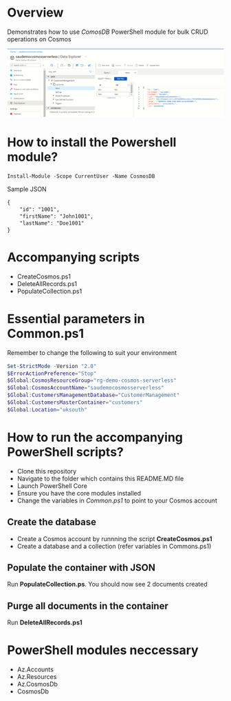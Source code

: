 # Overview
Demonstrates how to use *ComosDB* PowerShell module for bulk CRUD operations on Cosmos

![Cosmos](images/azure.png)

# How to install the Powershell module?
```
Install-Module -Scope CurrentUser -Name CosmosDB
```

Sample JSON
```
{
    "id": "1001",
    "firstName": "John1001",
    "lastName": "Doe1001"
}

```

# Accompanying scripts
- CreateCosmos.ps1
- DeleteAllRecords.ps1
- PopulateCollection.ps1

# Essential parameters in Common.ps1
Remember to change the following to suit your environment
```powershell
Set-StrictMode -Version "2.0"
$ErrorActionPreference="Stop"
$Global:CosmosResourceGroup="rg-demo-cosmos-serverless"
$Global:CosmosAccountName="saudemocosmosserverless"
$Global:CustomersManagementDatabase="CustomerManagement"
$Global:CustomersMasterContainer="customers"
$Global:Location="uksouth"

```

# How to run the accompanying PowerShell scripts?
- Clone this repository
- Navigate to the folder which contains this README.MD file
- Launch PowerShell Core
- Ensure you have the core modules installed 
- Change the variables in *Common.ps1* to point to your Cosmos account

## Create the database
- Create a Cosmos account by runnning the script **CreateCosmos.ps1**
- Create a database and a collection (refer variables in Commons.ps1)

## Populate the container with JSON
Run **PopulateCollection.ps**. You should now see 2 documents created

## Purge all documents in the container
Run **DeleteAllRecords.ps1**

# PowerShell modules neccessary
- Az.Accounts
- Az.Resources
- Az.CosmosDb
- CosmosDb